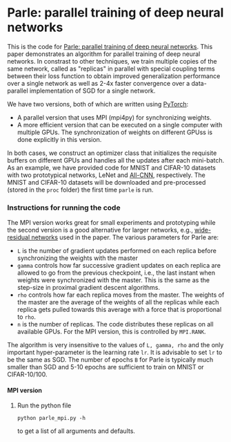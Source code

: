 # Parle: parallel training of deep neural networks

This is the code for [Parle: parallel training of deep neural networks](https://arxiv.org/abs/1707.00424). This paper demonstrates an algorithm for parallel training of deep neural networks. In constrast to other techniques, we train multiple copies of the same network, called as "replicas" in parallel with special coupling terms between their loss function to obtain improved generalization performance over a single network as well as 2-4x faster convergence over a data-parallel implementation of SGD for a single network.

We have two versions, both of which are written using [PyTorch](http://pytorch.org):

- A parallel version that uses MPI (mpi4py) for synchronizing weights.
- A more efficient version that can be executed on a single computer with multiple GPUs. The synchronization of weights on different GPUss is done explicitly in this version.

In both cases, we construct an optimizer class that initializes the requisite buffers on different GPUs and handles all the updates after each mini-batch. As an example, we have provided code for MNIST and CIFAR-10 datasets with two prototypical networks, LeNet and [All-CNN](https://arxiv.org/abs/1412.6806), respectively. The MNIST and CIFAR-10 datasets will be downloaded and pre-processed (stored in the ``proc`` folder) the first time ``parle`` is run.

### Instructions for running the code

The MPI version works great for small experiments and prototyping while the second version is a good alternative for larger networks, e.g., [wide-residual networks](https://arxiv.org/abs/1605.07146) used in the paper. The various parameters for Parle are:
- ``L`` is the number of gradient updates performed on each replica before synchronizing the weights with the master
- ``gamma`` controls how far successive gradient updates on each replica are allowed to go from the previous checkpoint, i.e., the last instant when weights were synchronized with the master. This is the same as the step-size in proximal gradient descent algorithms.
- ``rho`` controls how far each replica moves from the master. The weights of the master are the average of the weights of all the replicas while each replica gets pulled towards this average with a force that is proportional to ``rho``.
- ``n`` is the number of replicas. The code distributes these replicas on all available GPUs. For the MPI version, this is controlled by ``MPI.RANK``.

The algorithm is very insensitive to the values of ``L, gamma, rho`` and the only important hyper-parameter is the learning rate ``lr``. It is advisable to set ``lr`` to be the same as SGD. The number of epochs ``B`` for Parle is typically much smaller than SGD and 5-10 epochs are sufficient to train on MNIST or CIFAR-10/100.

#### MPI version
1. Run the python file
    ```
    python parle_mpi.py -h
    ```
    to get a list of all arguments and defaults. 
